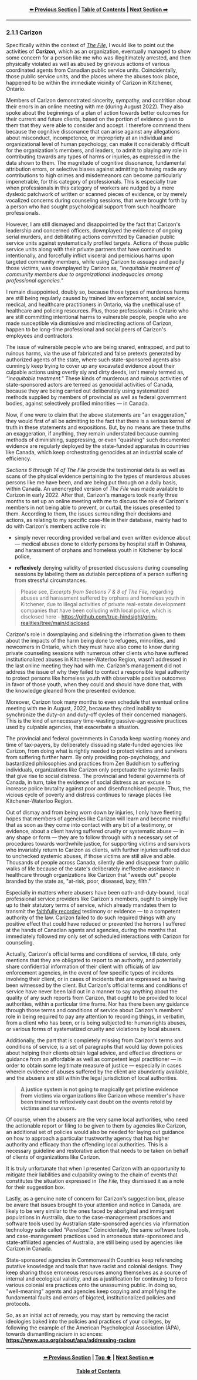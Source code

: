 <div align="center">
  
  **[:arrow_left: Previous Section][Prev] | [Table of Contents][TOC] | [Next Section :arrow_right:][Next]**
  
  [Prev]: ./02-1.md
  [Next]: ./02-1-2.md
  [TOC]: ./README.md#table-of-contents
  
</div>

---

### 2.1.1 Carizon

Specifically within the context of *[The File,](https://github.com/true-hindsight/grim-realities/blob/main/navigating-this-gitrepo.md#20-navigating-this-documentation)* I would like to point out the activities of ***Carizon,*** which as an organization, eventually managed to show some concern for a person like me who was illegitimately arrested, and then physically violated as well as abused by grievous actions of various coordinated agents from Canadian public service units. Coincidentally, those public service units, and the places where the abuses took place, happened to be within the immediate vicinity of Carizon in Kitchener, Ontario. 

Members of Carizon demonstrated sincerity, sympathy, and contrition about their errors in an online meeting with me (during August 2022). They also spoke about the beginnings of a plan of action towards better outcomes for their current and future clients, based on the portion of evidence given to them that they were able to consider and accept. I therefore commend them because the cognitive dissonance that can arise against any allegations about misconduct, incompetence, or impropriety at an individual and organizational level of human psychology, can make it considerably difficult for the organization's members, and leaders, to admit to playing any role in contributing towards any types of harms or injuries, as expressed in the data shown to them. The magnitude of cognitive dissonance, fundamental attribution errors, or selective biases against admitting to having made any contributions to high crimes and misdemeanors can become particularly impenetrable, for this category of professionals. This is especially true when professionals in this category of workers are nudged by a mere dyslexic patchwork of written or scanned pieces of evidence, or by merely vocalized concerns during counseling sessions, that were brought forth by a person who had sought psychological support from such healthcare professionals.

However, I am still dismayed and disappointed by the fact that Carizon's leadership and concerned officers, downplayed the evidence of ongoing serial murders, and debilitating actions committed by Canadian public service units against systematically profiled targets. Actions of those public service units along with their private partners that have continued to intentionally, and forcefully inflict visceral and pernicious harms upon targeted community members, while using Carizon to assuage and pacify those victims, was downplayed by Carizon as, *"inequitable treatment of community members due to organizational inadequacies among professional agencies."* 

I remain disappointed, doubly so, because those types of murderous harms are still being regularly caused by trained law enforcement, social service, medical, and healthcare practitioners in Ontario, via the unethical use of healthcare and policing resources. Plus, those professionals in Ontario who are still committing intentional harms to vulnerable people, people who are made susceptible via dismissive and misdirecting actions of Carizon, happen to be long-time professional and social peers of Carizon's employees and contractors.

The issue of vulnerable people who are being snared, entrapped, and put to ruinous harms, via the use of fabricated and false pretexts generated by authorized agents of the state, where such state-sponsored agents also cunningly keep trying to cover up any excavated evidence about their culpable actions using overtly sly and dirty deeds, isn't merely termed as, *"inequitable treatment."* These kinds of murderous and ruinous activities of state-sponsored actors are termed as genocidal activities of Canada, because they are being carried out deliberately using systematized methods supplied by members of provincial as well as federal government bodies, against selectively profiled minorities — in Canada.

Now, if one were to claim that the above statements are "an exaggeration," they would first of all be admitting to the fact that there is a serious kernel of truth in these statements and expositions. But, by no means are these truths an exaggeration, if anything, they remain understated because cunning methods of diminishing, suppressing, or even "quashing" such documented evidence are regularly deployed by the state-funded apparatus in countries like Canada, which keep orchestrating genocides at an industrial scale of efficiency.

*Sections 6 through 14 of The File* provide the testimonial details as well as scans of the physical evidence pertaining to the types of murderous abuses persons like me have been, and are being put through on a daily basis, within Canada. An unencrypted version of *The File* was made available to Carizon in early 2022. After that, Carizon's managers took nearly three months to set up an online meeting with me to discuss the role of Carizon's members in not being able to prevent, or curtail, the issues presented to them. According to them, the issues surrounding their decisions and actions, as relating to my specific case-file in their database, mainly had to do with Carizon's members active role in: 
    
- simply never recording provided verbal and even written evidence about — medical abuses done to elderly persons by hospital staff in Oshawa, and harassment of orphans and homeless youth in Kitchener by local police,   
    
- **reflexively** denying validity of presented discussions during counseling sessions by labeling them as dutiable perceptions of a person suffering from stressful circumstances. 
    
>Please see, *Excerpts from Sections 7 & 8 of The File,* regarding abuses and harassment suffered by orphans and homeless youth in Kitchener, due to illegal activities of private real-estate development companies that have been colluding with local police, which is disclosed here - https://github.com/true-hindsight/grim-realities/tree/main/disclosed

Carizon's role in downplaying and sidelining the information given to them about the impacts of the harm being done to refugees, minorities, and newcomers in Ontario, which they must have also come to know during private counseling sessions with numerous other clients who have suffered institutionalized abuses in Kitchener-Waterloo Region, wasn't addressed in the last online meeting they had with me. Carizon's management did not address the issue of why they failed to contact a responsible legal authority to protect persons like homeless youth with observable positive outcomes in favor of those youth, when they could and should have done that, with the knowledge gleaned from the presented evidence. 

Moreover, Carizon took many months to even schedule that eventual online meeting with me in August, 2022, because they cited inability to synchronize the duty-on and duty-off cycles of their concerned managers. This is the kind of unnecessary time-wasting passive-aggressive practices used by culpable agencies, that exacerbate a situation. 

The provincial and federal governments in Canada keep wasting money and time of tax-payers, by deliberately dissuading state-funded agencies like Carizon, from doing what is rightly needed to protect victims and survivors from suffering further harm. By only providing pop-psychology, and bastardized philosophies and practices from Zen Buddhism to suffering individuals, organizations like Carizon only perpetuate the systemic faults that give rise to social distress. The provincial and federal governments of Canada, in turn, take the evidence of social distress as an excuse to increase police brutality against poor and disenfranchised people. Thus, the vicious cycle of poverty and distress continues to ravage places like Kitchener-Waterloo Region. 

Out of dismay and from being worn down by injuries, I only have fleeting hopes that members of agencies like Carizon will learn and become mindful that as soon as they come into contact with any bit of a testimony, or evidence, about a client having suffered cruelty or systematic abuse — in any shape or form — they are to follow through with a necessary set of procedures towards worthwhile justice, for supporting victims and survivors who invariably return to Carizon as clients, with further injuries suffered due to unchecked systemic abuses, if those victims are still alive and able. Thousands of people across Canada, silently die and disappear from public walks of life because of the state's deliberately ineffective assistance in healthcare through organizations like Carizon that "weeds out" people branded by the state as, "at-risk,  poor, diseased, lazy, filth." 

Especially in matters where abusers have been oath-and-duty-bound, local professional service providers like Carizon's members, ought to simply live up to their statutory terms of service, which already mandates them to transmit the <ins>faithfully recorded</ins> testimony or evidence — to a competent authority of the law. Carizon failed to do such required things with any positive effect that could have reduced or prevented the horrors I suffered at the hands of Canadian agents and agencies, during the months that immediately followed my only set of scheduled interactions with Carizon for counseling. 

Actually, Carizon's official terms and conditions of service, till date, only mentions that they are obligated to report to an authority, and potentially share confidential information of their client with officials of law enforcement agencies, in the event of few specific types of incidents involving their client, or in cases of incidents that are expressed as having been witnessed by the client. But Carizon's official terms and conditions of service have never been laid out in a manner to say anything about the quality of any such reports from Carizon, that ought to be provided to local authorities, within a particular time frame. Nor has there been any guidance through those terms and conditions of service about Carizon's members' role in being required to pay any attention to recording things, in verbatim, from a client who has been, or is being subjected to: human rights abuses, or various forms of systematized cruelty and violations by local abusers. 

Additionally, the part that is completely missing from Carizon's terms and conditions of service, is a set of paragraphs that would lay down policies about helping their clients obtain legal advice, and effective directions or guidance from an affordable as well as competent legal practitioner — in order to obtain some legitimate measure of justice — especially in cases wherein evidence of abuses suffered by the client are abundantly available, and the abusers are still within the legal jurisdiction of local authorities. 

>**A justice system is not going to magically get pristine evidence from victims via organizations like Carizon whose member's have been trained to reflexively cast doubt on the events retold by victims and survivors.** 

Of course, when the abusers are the very same local authorities, who need the actionable report or filing to be given to them by agencies like Carizon, an additional set of policies would also be needed for laying out guidance on how to approach a particular trustworthy agency that has higher authority and efficacy than the offending local authorities. This is a necessary guideline and restorative action that needs to be taken on behalf of clients of organizations like Carizon.  

It is truly unfortunate that when I presented Carizon with an opportunity to mitigate their liabilities and culpability owing to the chain of events that constitutes the situation expressed in *The File,* they dismissed it as a note for their suggestion box.

Lastly, as a genuine note of concern for Carizon's suggestion box, please be aware that issues brought to your attention and notice in Canada, are likely to be very similar to the ones faced by aboriginal and immigrant populations in Australia, due to the case-management practices and software tools used by Australian state-sponsored agencies via information technology suite called *"Penelope."* Coincidentally, the same software tools, and case-management practices used in erroneous state-sponsored and state-affiliated agencies of Australia, are still being used by agencies like Carizon in Canada. 

State-sponsored agencies in Commonwealth Countries keep referencing putative knowledge and tools that have racist and colonial designs. They keep sharing those erroneous resources among themselves as a source of internal and ecological validity, and as a justification for continuing to force various colonial era practices onto the unassuming public. In doing so, "well-meaning" agents and agencies keep copying and amplifying the fundamental faults and errors of bigoted, institutionalized policies and protocols.

So, as an initial act of remedy, you may start by removing the racist ideologies baked into the policies and practices of your colleges, by following the example of the American Psychological Association (APA), towards dismantling racism in sciences:<b> https://www.apa.org/about/apa/addressing-racism </b>  

---
<div align="center">
  
  **[:arrow_left: Previous Section][Prev] | [Top :arrow_up:][Top] | [Next Section :arrow_right:][Next]** 
  
  **[Table of Contents][TOC]**

  [Prev]: ./02-1.md
  [Top]: ./02-1-1.md#211-carizon
  [Next]: ./02-1-2.md
  [TOC]: ./README.md#table-of-contents
  
</div>
